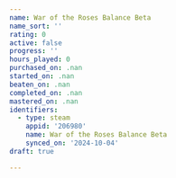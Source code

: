```yaml
---
name: War of the Roses Balance Beta
name_sort: ''
rating: 0
active: false
progress: ''
hours_played: 0
purchased_on: .nan
started_on: .nan
beaten_on: .nan
completed_on: .nan
mastered_on: .nan
identifiers:
  - type: steam
    appid: '206980'
    name: War of the Roses Balance Beta
    synced_on: '2024-10-04'
draft: true

---
```

